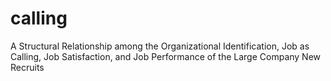 # calling
A Structural Relationship among the Organizational Identification, Job as Calling, Job Satisfaction, and Job Performance of the Large Company New Recruits
